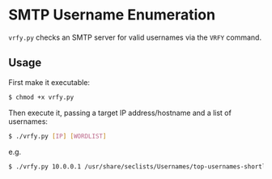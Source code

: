 # SMTP Username Enumeration

`vrfy.py` checks an SMTP server for valid usernames via the `VRFY` command.

## Usage

First make it executable:

```bash
$ chmod +x vrfy.py
```

Then execute it, passing a target IP address/hostname and a list of usernames:

```bash
$ ./vrfy.py [IP] [WORDLIST]
```

e.g.

```bash
$ ./vrfy.py 10.0.0.1 /usr/share/seclists/Usernames/top-usernames-shortlist.txt
```
